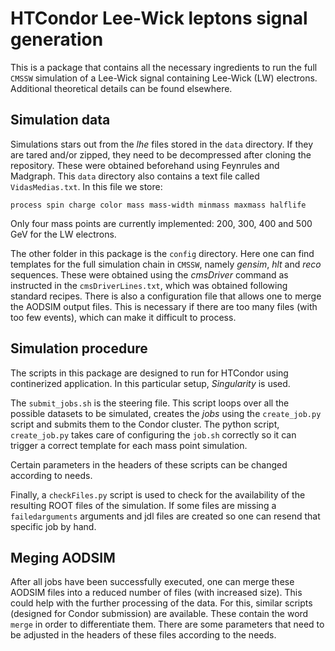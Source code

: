 # HTCondor Lee-Wick leptons signal generation

This is a package that contains all the necessary ingredients to run the full `CMSSW` simulation of a Lee-Wick signal containing Lee-Wick (LW) electrons.  Additional theoretical details can be found elsewhere.

## Simulation data

Simulations stars out from the *lhe* files stored in the `data` directory. If they are tared and/or zipped, they need to be decompressed after cloning the repository. These were obtained beforehand using Feynrules and Madgraph.  This `data` directory also contains a text file called `VidasMedias.txt`. In this file we store:

`process spin charge color mass mass-width minmass maxmass halflife`

Only four mass points are currently implemented: 200, 300, 400 and 500 GeV for the LW electrons. 


The other folder in this package is the `config` directory.  Here one can find templates for the full simulation chain in `CMSSW`, namely *gensim*, *hlt* and *reco* sequences.  These were obtained using the *cmsDriver* command as instructed in the `cmsDriverLines.txt`, which was obtained following standard recipes.  There is also a configuration file that allows one to merge the AODSIM output files.  This is necessary if there are too many files (with too few events), which can make it difficult to process.

## Simulation procedure

The scripts in this package are designed to run for HTCondor using continerized application.  In this particular setup, *Singularity* is used.

The `submit_jobs.sh` is the steering file.  This script loops over all the possible datasets to be simulated, creates the *jobs* using the `create_job.py` script and submits them to the Condor cluster.  The python script, `create_job.py` takes care of configuring the `job.sh` correctly so it can trigger a correct template for each mass point simulation.

Certain parameters in the headers of these scripts can be changed according to needs.

Finally, a `checkFiles.py` script is used to check for the availability of the resulting ROOT files of the simulation.  If some files are missing a `failedarguments` arguments and jdl files are created so one can resend that specific job by hand. 

## Meging AODSIM

After all jobs have been successfully executed, one can merge these AODSIM files into a reduced number of files (with increased size).  This could help with the further processing of the data.  For this, similar scripts (designed for Condor submission) are available.  These contain the word `merge` in order to differentiate them.  There are some parameters that need to be adjusted in the headers of these files according to the needs.


